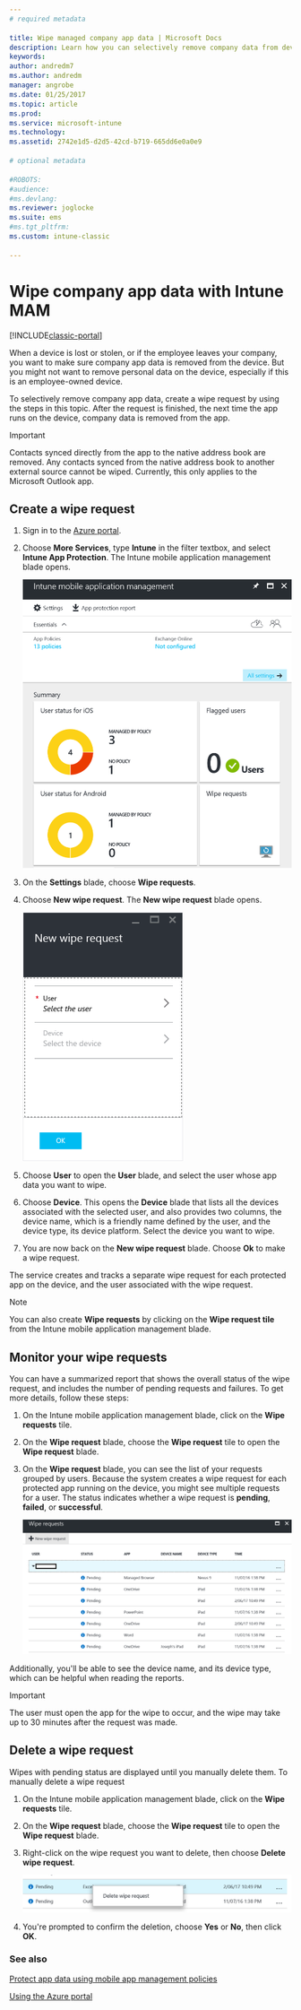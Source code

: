 ```yaml
---
# required metadata

title: Wipe managed company app data | Microsoft Docs
description: Learn how you can selectively remove company data from devices remotely.
keywords:
author: andredm7
ms.author: andredm
manager: angrobe
ms.date: 01/25/2017
ms.topic: article
ms.prod:
ms.service: microsoft-intune
ms.technology:
ms.assetid: 2742e1d5-d2d5-42cd-b719-665dd6e0a0e9

# optional metadata

#ROBOTS:
#audience:
#ms.devlang:
ms.reviewer: joglocke
ms.suite: ems
#ms.tgt_pltfrm:
ms.custom: intune-classic

---
```


# Wipe company app data with Intune MAM

[!INCLUDE[classic-portal](../includes/classic-portal.md)]

When a device is lost or stolen, or if the employee leaves your company, you want to make sure company app data is removed from the device. But you might not want to remove personal data on the device, especially if this is an employee-owned device.

To selectively remove company app data, create a wipe request by using the steps in this topic. After the request is finished, the next time the app runs on the device, company data is removed from the app.

>[!IMPORTANT]
> Contacts synced directly from the app to the native address book are removed. Any contacts synced from the native address book to another external source cannot be wiped. Currently, this only applies to the Microsoft Outlook app.

## Create a wipe request

1.  Sign in to the [Azure portal](https://portal.azure.com).

2.  Choose **More Services**, type **Intune** in the filter textbox, and select **Intune App Protection**. The Intune mobile application management blade opens.

	![Screenshot of the New wipe request blade](../media/AppManagement/wipe-request-mam-main-blade.png)

2.  On the **Settings** blade, choose **Wipe requests**.

3.  Choose  **New wipe request**. The **New wipe request** blade opens.

    ![Screenshot of the New wipe request blade](../media/AppManagement/AzurePortal_MAM_NewWipeRequest.png)

4.  Choose **User** to open the **User** blade, and select the user whose app data you want to wipe.

5.  Choose **Device**. This opens the **Device** blade that lists all the devices associated with the selected user, and also provides two columns, the device name, which is a friendly name defined by the user, and the device type, its device platform. Select the device you want to wipe.

6.  You are now back on the **New wipe request** blade. Choose **Ok** to make a wipe request. 

The service creates and tracks a separate wipe request for each protected app on the device, and the user associated with the wipe request.

>[!NOTE]
> You can also create **Wipe requests** by clicking on the **Wipe request tile** from the Intune mobile application management blade.

## Monitor your wipe requests

You can have a summarized report that shows the overall status of the wipe request, and includes the number of pending requests and failures. To get more details, follow these steps:

1.  On the Intune mobile application management blade, click on the **Wipe requests** tile.

2.  On the **Wipe request** blade, choose the **Wipe request** tile to open the **Wipe request** blade.

3.  On the **Wipe request** blade, you can see the list of your requests grouped by users. Because the system creates a wipe request for each protected app running on the device, you might see multiple requests for a user. The status indicates whether a wipe request is **pending**, **failed**, or **successful**.

	![Screenshot of the New wipe request blade](../media/AppManagement/wipe-request-status-1.png)

Additionally, you'll be able to see the device name, and its device type, which can be helpful when reading the reports.

>[!IMPORTANT]
> The user must open the app for the wipe to occur, and the wipe may take up to 30 minutes after the request was made.

## Delete a wipe request

Wipes with pending status are displayed until you manually delete them.  To manually delete a wipe request

1.  On the Intune mobile application management blade, click on the **Wipe requests** tile.

2.  On the **Wipe request** blade, choose the **Wipe request** tile to open the **Wipe request** blade.

3.  Right-click on the wipe request you want to delete, then choose **Delete wipe request**.

	![Screenshot of the New wipe request blade](../media/AppManagement/delete-wipe-request.png)

4.  You're prompted to confirm the deletion, choose **Yes** or **No**, then click **OK**.


### See also
[Protect app data using mobile app management policies ](protect-app-data-using-mobile-app-management-policies-with-microsoft-intune.md)

[Using the Azure portal](azure-portal-for-microsoft-intune-mam-policies.md)
